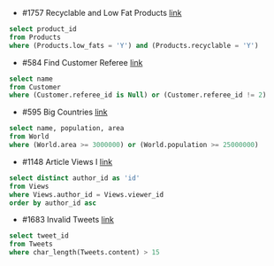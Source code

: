 - #1757 Recyclable and Low Fat Products [link](https://leetcode.com/problems/recyclable-and-low-fat-products/description/?envType=study-plan-v2&envId=top-sql-50)
```sql
select product_id
from Products
where (Products.low_fats = 'Y') and (Products.recyclable = 'Y')
```


- #584 Find Customer Referee [link](https://leetcode.com/problems/find-customer-referee/description/?envType=study-plan-v2&envId=top-sql-50)
```sql
select name
from Customer
where (Customer.referee_id is Null) or (Customer.referee_id != 2)
```


- #595 Big Countries [link](https://leetcode.com/problems/big-countries/description/?envType=study-plan-v2&envId=top-sql-50)
```sql
select name, population, area
from World
where (World.area >= 3000000) or (World.population >= 25000000)
```


- #1148 Article Views I [link](https://leetcode.com/problems/article-views-i/description/?envType=study-plan-v2&envId=top-sql-50)
```sql
select distinct author_id as 'id'
from Views
where Views.author_id = Views.viewer_id
order by author_id asc
```


- #1683 Invalid Tweets [link](https://leetcode.com/problems/invalid-tweets/description/?envType=study-plan-v2&envId=top-sql-50)
```sql
select tweet_id
from Tweets
where char_length(Tweets.content) > 15
```
